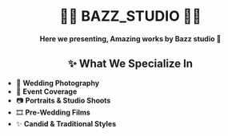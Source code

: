 <h1 align="center"> 📸👑 BAZZ_STUDIO 👑📸 </h1>
<h4 align="center"><i></i> Here we presenting, Amazing works by Bazz studio 🥰<i></i> </h4>
<h2 align="center">✨ What We Specialize In</h2>

<ul>
  <li>💍 <strong>Wedding Photography</strong></li>
  <li>🎉 <strong>Event Coverage</strong></li>
  <li>📷 <strong>Portraits & Studio Shoots</strong></li>
  <li>🎞️ <strong>Pre-Wedding Films</strong></li>
  <li>✨ <strong>Candid & Traditional Styles</strong></li>
</ul>
